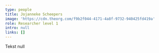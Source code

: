 ```yaml
---
type: people
title: Jojanneke Scheepers
image: 'https://cdn.theorg.com/f9b2f044-4171-4a8f-9732-940425fd419a'
role: Researcher level 1
intro: null
links: []
---
```

Tekst null
